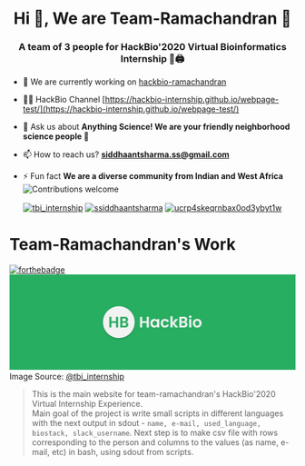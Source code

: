 <h1 align="center">Hi 👋, We are Team-Ramachandran 💝</h1>
<h3 align="center">A team of 3 people for HackBio'2020 Virtual Bioinformatics Internship 🤗🖨️</h3>





- 🔭 We are currently working on [hackbio-ramachandran](https://github.com/ssiddhantsharma/hackbio-ramachandran)
- 👨‍💻 HackBio Channel [https://hackbio-internship.github.io/webpage-test/](https://hackbio-internship.github.io/webpage-test/)

- 💬 Ask us about **Anything Science! We are your friendly neighborhood science people 🔬**

- 📫 How to reach us? **siddhaantsharma.ss@gmail.com**

- ⚡ Fun fact **We are a diverse community from Indian and West Africa** ![Contributions welcome](https://img.shields.io/badge/contributions-welcome-orange.svg)




<p align="center">
<a href="https://twitter.com/tbi_internship" target="blank"><img align="center" src="https://cdn.jsdelivr.net/npm/simple-icons@3.0.1/icons/twitter.svg" alt="tbi_internship" height="20" width="20" /></a>
<a href="https://instagram.com/ssiddhaantsharma" target="blank"><img align="center" src="https://cdn.jsdelivr.net/npm/simple-icons@3.0.1/icons/instagram.svg" alt="ssiddhaantsharma" height="20" width="20" /></a>
<a href="https://www.youtube.com/c/ucrp4skeqrnbax0od3ybyt1w" target="blank"><img align="center" src="https://cdn.jsdelivr.net/npm/simple-icons@3.0.1/icons/youtube.svg" alt="ucrp4skeqrnbax0od3ybyt1w" height="20" width="20" /></a>
</p>

<p align="center">
 
</p>

# Team-Ramachandran's Work
[![forthebadge](https://forthebadge.com/images/badges/built-with-science.svg)](https://forthebadge.com)
![HackBio](https://github.com/ssiddhantsharma/hackbio-ramachandran/blob/master/HackBio.jfif) <br>
Image Source: [@tbi_internship](https://twitter.com/tbi_internship)

> This is the main website for team-ramachandran's HackBio'2020 Virtual Internship Experience. <br>
Main goal of the project is write small scripts in different languages with the next output in sdout - `name, e-mail, used_language, biostack, slack_username`. Next step is to make csv file with rows corresponding to the person and columns to the values (as name, e-mail, etc) in bash, using sdout from scripts. <br>


